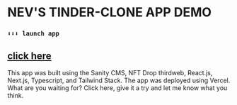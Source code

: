 # NEV'S TINDER-CLONE APP DEMO 
### `⬇⬇⬇ launch app `
## [click here](nftdrop-project-7kr73vzol-nrjbrown.vercel.app)

This app was built using the Sanity CMS, NFT Drop thirdweb, React.js, Next.js, Typescript, and Tailwind Stack. The app was deployed using Vercel. What are you waiting for? Click here, give it a try and let me know what you think.
